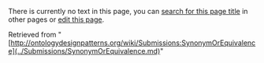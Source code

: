 There is currently no text in this page, you can [search for this page title](http://ontologydesignpatterns.org/wiki/Special:Search/SynonymOrEquivalence "Special:Search/SynonymOrEquivalence") in other pages or [edit this page](http://ontologydesignpatterns.org/wiki/index.php?title=Submissions:SynonymOrEquivalence&action=edit "http://ontologydesignpatterns.org/wiki/index.php?title=Submissions:SynonymOrEquivalence&action=edit").






Retrieved from "[http://ontologydesignpatterns.org/wiki/Submissions:SynonymOrEquivalence](../Submissions/SynonymOrEquivalence.md)"